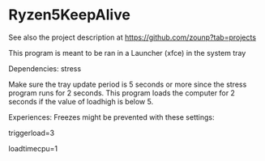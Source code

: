 # Ryzen5KeepAlive

See also the project description at https://github.com/zounp?tab=projects

This program is meant to be ran in a Launcher (xfce) in the system tray

Dependencies: stress

Make sure the tray update period is 5 seconds or more since the stress program runs for 2 seconds.
This program loads the computer for 2 seconds if the value of loadhigh is below 5.

Experiences:
Freezes might be prevented with these settings:

  triggerload=3

  loadtimecpu=1
